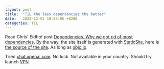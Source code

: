 ```yaml
---
layout: post
title:  "TIL the less dependencies the better"
date:   2022-12-02 18:45:00 +0200
categories: TIL
---
```

Read Chris' Eidhof post [Dependencies. Why we got rid of most dependencies](https://chris.eidhof.nl/post/fewer-dependencies/). By the way, the site itself is generated with [StaticSite](https://github.com/objcio/StaticSite), here is [the source of the site](https://github.com/chriseidhof/chriseidhofnl). As long as [objc.io](https:///www.objc.io).

Tried [chat.openai.com](https://chat.openai.com). No luck. Not available in your country. Should try launch [VPN](https://www.digitalocean.com/solutions/vpn)
